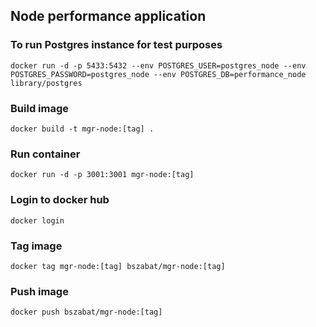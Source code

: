 ## Node performance application

### To run Postgres instance for test purposes
`docker run -d -p 5433:5432 --env POSTGRES_USER=postgres_node --env POSTGRES_PASSWORD=postgres_node --env POSTGRES_DB=performance_node library/postgres`
### Build image
`docker build -t mgr-node:[tag] .`
### Run container
`docker run -d -p 3001:3001 mgr-node:[tag]`
### Login to docker hub
`docker login`
### Tag image
`docker tag mgr-node:[tag] bszabat/mgr-node:[tag]`
### Push image
`docker push bszabat/mgr-node:[tag]`